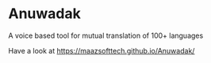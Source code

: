 # Anuwadak
A voice based  tool for mutual translation of  100+ languages  

Have a look at  https://maazsofttech.github.io/Anuwadak/ 
